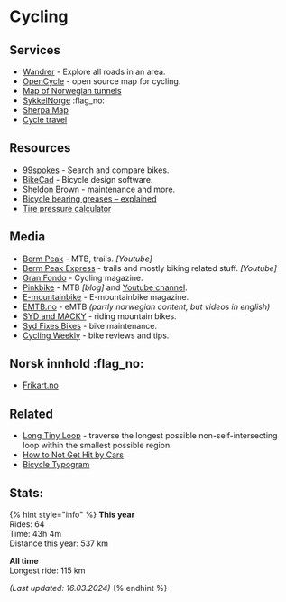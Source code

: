 # Cycling

## Services

* [Wandrer](https://wandrer.earth) - Explore all roads in an area.
* [OpenCycle](https://www.opencyclemap.org/) - open source map for cycling.
* [Map of Norwegian tunnels](https://www.cycletourer.co.uk/maps/tunnelmap.shtml)
* [SykkelNorge](https://sykkelnorge.no/) :flag\_no:
* [Sherpa Map](https://sherpa-map.com/)
* [Cycle travel](https://cycle.travel/)

## Resources

* [99spokes](https://99spokes.com/) - Search and compare bikes.
* [BikeCad](https://www.bikecad.ca/) - Bicycle design software.
* [Sheldon Brown](https://www.sheldonbrown.com/articles.html) - maintenance and more.
* [Bicycle bearing greases – explained](https://bike.bikegremlin.com/1985/bicycle-bearing-grease-explained/#7)
* [Tire pressure calculator](https://silca.cc/pages/app-tire-pressure-calculator)

## Media

* [Berm Peak](https://www.youtube.com/channel/UCu8YylsPiu9XfaQC74Hr\_Gw) - MTB, trails. _\[Youtube]_
* [Berm Peak Express](https://www.youtube.com/channel/UCOpP5PqrzODWpFU961acUbg/videos) - trails and mostly biking related stuff. _\[Youtube]_
* [Gran Fondo](https://granfondo-cycling.com/) - Cycling magazine.
* [Pinkbike](https://www.pinkbike.com/) - MTB _\[blog]_ and [Youtube channel](https://www.youtube.com/channel/UC2GIHZpQiJy-8286f4lj\_cg).
* [E-mountainbike](https://ebike-mtb.com/en/) - E-mountainbike magazine.
* [EMTB.no](https://emtb.no/) - eMTB _(partly norwegian content, but videos in english)_
* [SYD and MACKY](https://www.youtube.com/c/SYDandMACKY/videos) _-_ riding mountain bikes.
* [Syd Fixes Bikes](https://www.youtube.com/channel/UCTRprXaBda35s4j1I1Td5bA) - bike maintenance.
* [Cycling Weekly](https://www.youtube.com/channel/UC2zZkTwX2DtWeBCMdhk6AQQ) - bike reviews and tips.

## Norsk innhold :flag\_no:&#x20;

* [Frikart.no ](http://frikart.no) &#x20;

## Related

* [Long Tiny Loop](https://longtinyloop.com/) - traverse the longest possible non-self-intersecting loop within the smallest possible region.
* [How to Not Get Hit by Cars](https://bicyclesafe.com/)
* [Bicycle Typogram](https://aaronkuehn.com/art/bicycle-typogram)

## Stats:

{% hint style="info" %}
**This year**\
Rides: 64\
Time: 43h 4m\
Distance this year: 537 km

**All time**\
Longest ride: 115 km

_(Last updated: 16.03.2024)_
{% endhint %}


